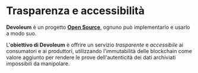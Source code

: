 # Trasparenza e accessibilità

**Devoleum** è un progetto [**Open Source**](https://github.com/Devoleum), ognuno può implementarlo e usarlo a modo suo.

L'**obiettivo di Devoleum** è offrire un servizio *trasparente* e *accessibile* ai consumatori e ai produttori, utilizzando l'immutabilità delle blockchain come valore aggiunto per rendere le prove dell'autenticità dei dati archiviati impossibili da manipolare.
